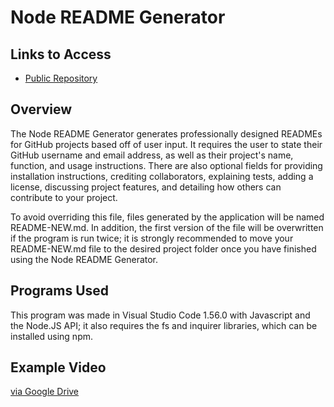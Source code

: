 # Node README Generator

## Links to Access

* [Public Repository](https://github.com/maxwellstickels/node-readme-generator)

## Overview

The Node README Generator generates professionally designed READMEs for GitHub projects based off of user input. It requires the user to state their GitHub username and email address, as well as their project's name, function, and usage instructions. There are also optional fields for providing installation instructions, crediting collaborators, explaining tests, adding a license, discussing project features, and detailing how others can contribute to your project.

To avoid overriding this file, files generated by the application will be named README-NEW.md. In addition, the first version of the file will be overwritten if the program is run twice; it is strongly recommended to move your README-NEW.md file to the desired project folder once you have finished using the Node README Generator.

## Programs Used
This program was made in Visual Studio Code 1.56.0 with Javascript and the Node.JS API; it also requires the fs and inquirer libraries, which can be installed using npm.

## Example Video
[via Google Drive](https://drive.google.com/file/d/10gIYAL12I9G1-Zx7Td-abN4OoNG4LFVN/view)